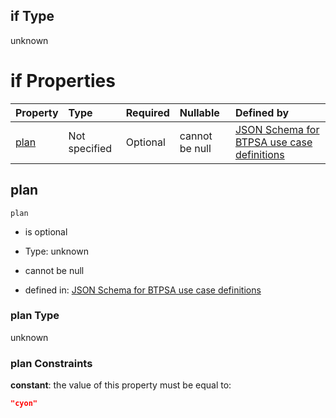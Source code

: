 ## if Type

unknown

# if Properties

| Property      | Type          | Required | Nullable       | Defined by                                                                                                                                                                                                                                  |
| :------------ | :------------ | :------- | :------------- | :------------------------------------------------------------------------------------------------------------------------------------------------------------------------------------------------------------------------------------------ |
| [plan](#plan) | Not specified | Optional | cannot be null | [JSON Schema for BTPSA use case definitions](btpsa-usecase-properties-services-items-allof-1-then-allof-46-then-allof-2-if-properties-plan.md "undefined#/properties/services/items/allOf/1/then/allOf/46/then/allOf/2/if/properties/plan") |

## plan



`plan`

*   is optional

*   Type: unknown

*   cannot be null

*   defined in: [JSON Schema for BTPSA use case definitions](btpsa-usecase-properties-services-items-allof-1-then-allof-46-then-allof-2-if-properties-plan.md "undefined#/properties/services/items/allOf/1/then/allOf/46/then/allOf/2/if/properties/plan")

### plan Type

unknown

### plan Constraints

**constant**: the value of this property must be equal to:

```json
"cyon"
```
